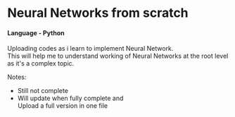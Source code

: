 # Neural Networks from scratch
#### Language - Python
Uploading codes as i learn to implement Neural Network.<br/>
This will help me to understand working of Neural Networks at the root level as it's a complex topic.<br/>


Notes:
- Still not complete 
- Will update when fully complete and <br/>Upload a full version in one file 


